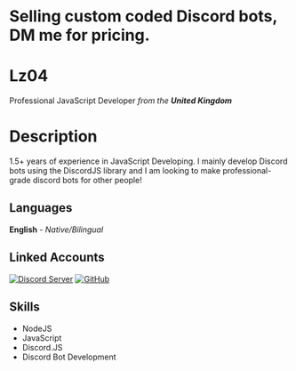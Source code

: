 # Selling custom coded Discord bots, DM me for pricing.
# Lz04

Professional JavaScript Developer _from the **United Kingdom**_


# Description

1.5+ years of experience in JavaScript Developing. I mainly develop Discord bots using the DiscordJS library and I am looking to make professional-grade discord bots for other people!

## Languages

**English**  - *Native/Bilingual*

## Linked Accounts

[![Discord Server](https://img.icons8.com/fluent/48/000000/discord-new-logo.png)](https://discord.com/invite/DeAHsPN/)
[![GitHub](https://img.icons8.com/fluent/48/000000/github.png)](https://github.com/lz0408/)

## Skills

* NodeJS
* JavaScript
* Discord.JS
* Discord Bot Development
